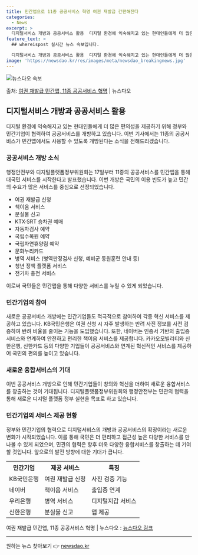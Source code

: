 ```yaml
---
title: 민간앱으로 11종 공공서비스 혁명 여권 재발급 간편해진다
categories:
  - News
excerpt: >
  디지털서비스 개방과 공공서비스 활용  디지털 환경에 익숙해지고 있는 현대인들에게 더 많은 편의성을 제공하기 …
feature_text: >
  ## whereispost 실시간 뉴스 속보입니다.

  디지털서비스 개방과 공공서비스 활용  디지털 환경에 익숙해지고 있는 현대인들에게 더 많은 편의성을 제공하기 …
image: 'https://newsdao.kr/res/images/meta/newsdao_breakingnews.jpg'
---
```


![뉴스다오 속보](https://newsdao.kr/res/images/meta/newsdao_breakingnews.jpg)

<p>출처: <a href="https://newsdao.kr/4283" rel="dofollow">여권 재발급 민간앱, 11종 공공서비스 혁명</a> | 뉴스다오</p>

<h2 data-ke-size="size26">디지털서비스 개방과 공공서비스 활용</h2>
<p data-ke-size="size16">디지털 환경에 익숙해지고 있는 현대인들에게 더 많은 편의성을 제공하기 위해 정부와 민간기업이 협력하여 공공서비스를 개방하고 있습니다. 이번 기사에서는 11종의 공공서비스가 민간앱에서도 사용할 수 있도록 개방된다는 소식을 전해드리겠습니다.</p>

<h3>공공서비스 개방 소식</h3>
<p data-ke-size="size16">행정안전부와 디지털플랫폼정부위원회는 17일부터 11종의 공공서비스를 민간앱을 통해 대국민 서비스를 시작한다고 발표했습니다. 이번 개방은 국민의 이용 빈도가 높고 민간의 수요가 많은 서비스를 중심으로 선정되었습니다.</p>

<ul>
  <li>여권 재발급 신청</li>
  <li>책이음 서비스</li>
  <li>분실물 신고</li>
  <li>KTX·SRT 승차권 예매</li>
  <li>자동차검사 예약</li>
  <li>국립수목원 예약</li>
  <li>국립자연휴양림 예약</li>
  <li>문화누리카드</li>
  <li>병역 서비스 (병역판정검사 신청, 예비군 동원훈련 안내 등)</li>
  <li>청년 정책 플랫폼 서비스</li>
  <li>전기차 충전 서비스</li>
</ul>

<p data-ke-size="size16">이로써 국민들은 민간앱을 통해 다양한 서비스를 누릴 수 있게 되었습니다.</p>

<h3>민간기업의 참여</h3>
<p data-ke-size="size16">새로운 공공서비스 개방에는 민간기업들도 적극적으로 참여하여 각종 혁신 서비스를 제공하고 있습니다. KB국민은행은 여권 신청 시 자주 발생하는 반려 사진 정보를 사전 검증하여 반려 비율을 줄이는 기능을 도입했습니다. 또한, 네이버는 인증서 기반의 출입증 서비스와 연계하여 안전하고 편리한 책이음 서비스를 제공합니다. 카카오모빌리티와 신한은행, 신한카드 등의 다양한 기업들이 공공서비스와 연계된 혁신적인 서비스를 제공하여 국민의 편의를 높이고 있습니다.</p>

<h3>새로운 융합서비스의 기대</h3>
<p data-ke-size="size16">이번 공공서비스 개방으로 인해 민간기업들이 창의와 혁신을 더하여 새로운 융합서비스를 창출하는 것이 기대됩니다. 디지털플랫폼정부위원회와 행정안전부는 민관의 협력을 통해 새로운 디지털 플랫폼 정부 실현을 목표로 하고 있습니다.</p>

<h3>민간기업의 서비스 제공 현황</h3>
<p data-ke-size="size16">정부와 민간기업의 협력으로 디지털서비스의 개방과 공공서비스의 확장이라는 새로운 변화가 시작되었습니다. 이를 통해 국민은 더 편리하고 접근성 높은 다양한 서비스를 만나볼 수 있게 되었으며, 민관의 협력은 향후 더욱 다양한 융합서비스를 창출하는 데 기여할 것입니다. 앞으로의 발전 방향에 대한 기대가 큽니다.</p>

<table>
  <tr>
    <th>민간기업</th>
    <th>제공 서비스</th>
    <th>특징</th>
  </tr>
  <tr>
    <td>KB국민은행</td>
    <td>여권 재발급 신청</td>
    <td>사진 검증 기능</td>
  </tr>
  <tr>
    <td>네이버</td>
    <td>책이음 서비스</td>
    <td>출입증 연계</td>
  </tr>
  <tr>
    <td>우리은행</td>
    <td>병역 서비스</td>
    <td>디지털지갑 서비스</td>
  </tr>
  <tr>
    <td>신한은행</td>
    <td>분실물 신고</td>
    <td>앱 제공</td>
  </tr>
</table>

<p data-ke-size="size16">여권 재발급 민간앱, 11종 공공서비스 혁명 | 뉴스다오 : <a href="https://newsdao.kr/4283">뉴스다오 링크</a></p>
<hr> 

원하는 뉴스 찾아보기 👉 <a href="https://newsdao.kr" rel="dofollow">newsdao.kr</a>


